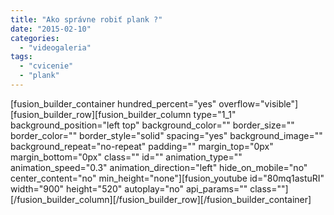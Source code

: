 ```yaml
---
title: "Ako správne robiť plank ?"
date: "2015-02-10"
categories: 
  - "videogaleria"
tags: 
  - "cvicenie"
  - "plank"
---
```


\[fusion\_builder\_container hundred\_percent="yes" overflow="visible"\]\[fusion\_builder\_row\]\[fusion\_builder\_column type="1\_1" background\_position="left top" background\_color="" border\_size="" border\_color="" border\_style="solid" spacing="yes" background\_image="" background\_repeat="no-repeat" padding="" margin\_top="0px" margin\_bottom="0px" class="" id="" animation\_type="" animation\_speed="0.3" animation\_direction="left" hide\_on\_mobile="no" center\_content="no" min\_height="none"\]\[fusion\_youtube id="80mq1astuRI" width="900" height="520" autoplay="no" api\_params="" class=""\]\[/fusion\_builder\_column\]\[/fusion\_builder\_row\]\[/fusion\_builder\_container\]
